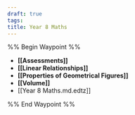 ```yaml
---
draft: true
tags: 
title: Year 8 Maths
---
```


%% Begin Waypoint %%

- **[[Assessments]]**
- **[[Linear Relationships]]**
- **[[Properties of Geometrical Figures]]**
- **[[Volume]]**
- [[Year 8 Maths.md.edtz]]

%% End Waypoint %%
